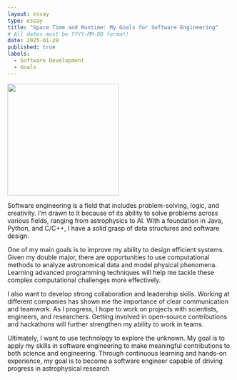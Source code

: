 ```yaml
---
layout: essay
type: essay
title: "Space Time and Runtime: My Goals for Software Engineering"
# All dates must be YYYY-MM-DD format!
date: 2025-01-29
published: true
labels:
  - Software Development
  - Goals
---
```

<img width="250px" 
     class="rounded float-start pe-4" 
     src="../img/spacetimeruntime.png" >

Software engineering is a field that includes problem-solving, logic, and creativity. I’m drawn to it because of its ability to solve problems across various fields, ranging from astrophysics to AI. With a foundation in Java, Python, and C/C++, I have a solid grasp of data structures and software design.

One of my main goals is to improve my ability to design efficient systems. Given my double major, there are opportunities to use computational methods to analyze astronomical data and model physical phenomena. Learning advanced programming techniques will help me tackle these complex computational challenges more effectively.

I also want to develop strong collaboration and leadership skills. Working at different companies has shown me the importance of clear communication and teamwork. As I progress, I hope to work on projects with scientists, engineers, and researchers. Getting involved in open-source contributions and hackathons will further strengthen my ability to work in teams.

Ultimately, I want to use technology to explore the unknown. My goal is to apply my skills in software engineering to make meaningful contributions to both science and engineering. Through continuous learning and hands-on experience, my goal is to become a software engineer capable of driving progress in astrophysical research
